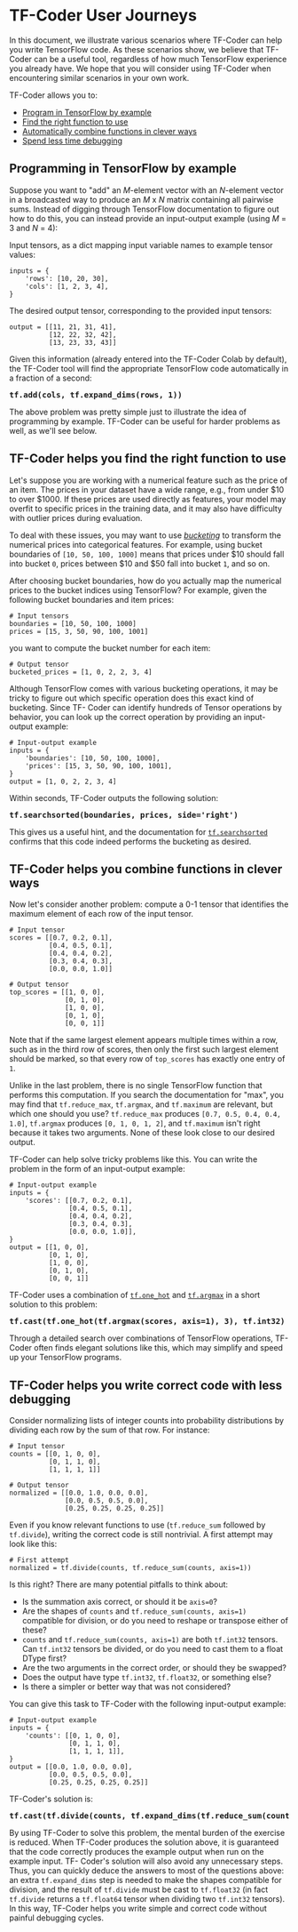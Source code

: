 # TF-Coder User Journeys

In this document, we illustrate various scenarios where TF-Coder can help you
write TensorFlow code. As these scenarios show, we believe that TF-Coder can be
a useful tool, regardless of how much TensorFlow experience you already have. We
hope that you will consider using TF-Coder when encountering similar scenarios
in your own work.

TF-Coder allows you to:
* [Program in TensorFlow by example](#programming-in-tensorflow-by-example)
* [Find the right function to use](#tf-coder-helps-you-find-the-right-function-to-use)
* [Automatically combine functions in clever ways](#tf-coder-helps-you-combine-functions-in-clever-ways)
* [Spend less time debugging](#tf-coder-helps-you-write-correct-code-with-less-debugging)

## Programming in TensorFlow by example

Suppose you want to "add" an _M_-element vector with an _N_-element vector in a
broadcasted way to produce an _M_ x _N_ matrix containing all pairwise sums.
Instead of digging through TensorFlow documentation to figure out how to do
this, you can instead provide an input-output example (using _M_ = 3 and
_N_ = 4):

Input tensors, as a dict mapping input variable names to example tensor values:
```
inputs = {
    'rows': [10, 20, 30],
    'cols': [1, 2, 3, 4],
}
```

The desired output tensor, corresponding to the provided input tensors:
```
output = [[11, 21, 31, 41],
          [12, 22, 32, 42],
          [13, 23, 33, 43]]
```

Given this information (already entered into the TF-Coder Colab by default), the
TF-Coder tool will find the appropriate TensorFlow code automatically in a
fraction of a second:

<pre><b>tf.add(cols, tf.expand_dims(rows, 1))</b></pre>

The above problem was pretty simple just to illustrate the idea of programming
by example. TF-Coder can be useful for harder problems as well, as we'll see
below.

## TF-Coder helps you find the right function to use

Let's suppose you are working with a numerical feature such as the price of an
item. The prices in your dataset have a wide range, e.g., from under $10 to over
$1000. If these prices are used directly as features, your model may overfit to
specific prices in the training data, and it may also have difficulty with
outlier prices during evaluation.

To deal with these issues, you may want to use
[_bucketing_](https://developers.google.com/machine-learning/data-prep/transform/bucketing)
to transform the numerical prices into categorical features. For example, using
bucket boundaries of `[10, 50, 100, 1000]` means that prices under $10 should
fall into bucket `0`, prices between $10 and $50 fall into bucket `1`, and so
on.

After choosing bucket boundaries, how do you actually map the numerical prices
to the bucket indices using TensorFlow? For example, given the following bucket
boundaries and item prices:

```
# Input tensors
boundaries = [10, 50, 100, 1000]
prices = [15, 3, 50, 90, 100, 1001]
```

you want to compute the bucket number for each item:

```
# Output tensor
bucketed_prices = [1, 0, 2, 2, 3, 4]
```

Although TensorFlow comes with various bucketing operations, it may be tricky to
figure out which specific operation does this exact kind of bucketing. Since TF-
Coder can identify hundreds of Tensor operations by behavior, you can look up
the correct operation by providing an input-output example:

```
# Input-output example
inputs = {
    'boundaries': [10, 50, 100, 1000],
    'prices': [15, 3, 50, 90, 100, 1001],
}
output = [1, 0, 2, 2, 3, 4]
```

Within seconds, TF-Coder outputs the following solution:

<pre><b>tf.searchsorted(boundaries, prices, side='right')</b></pre>

This gives us a useful hint, and the documentation for
[`tf.searchsorted`](https://www.tensorflow.org/api_docs/python/tf/searchsorted)
confirms that this code indeed performs the bucketing as desired.

## TF-Coder helps you combine functions in clever ways

Now let's consider another problem: compute a 0-1 tensor that identifies the
maximum element of each row of the input tensor.

```
# Input tensor
scores = [[0.7, 0.2, 0.1],
          [0.4, 0.5, 0.1],
          [0.4, 0.4, 0.2],
          [0.3, 0.4, 0.3],
          [0.0, 0.0, 1.0]]

# Output tensor
top_scores = [[1, 0, 0],
              [0, 1, 0],
              [1, 0, 0],
              [0, 1, 0],
              [0, 0, 1]]
```

Note that if the same largest element appears multiple times within a row, such
as in the third row of scores, then only the first such largest element should
be marked, so that every row of `top_scores` has exactly one entry of `1`.

Unlike in the last problem, there is no single TensorFlow function that performs
this computation. If you search the documentation for "max", you may find that
`tf.reduce_max`, `tf.argmax`, and `tf.maximum` are relevant, but which one
should you use? `tf.reduce_max` produces `[0.7, 0.5, 0.4, 0.4, 1.0]`,
`tf.argmax` produces `[0, 1, 0, 1, 2]`, and `tf.maximum` isn't right because it
takes two arguments. None of these look close to our desired output.

TF-Coder can help solve tricky problems like this. You can write the problem in
the form of an input-output example:

```
# Input-output example
inputs = {
    'scores': [[0.7, 0.2, 0.1],
               [0.4, 0.5, 0.1],
               [0.4, 0.4, 0.2],
               [0.3, 0.4, 0.3],
               [0.0, 0.0, 1.0]],
}
output = [[1, 0, 0],
          [0, 1, 0],
          [1, 0, 0],
          [0, 1, 0],
          [0, 0, 1]]
```

TF-Coder uses a combination of
[`tf.one_hot`](https://www.tensorflow.org/api_docs/python/tf/one_hot) and
[`tf.argmax`](https://www.tensorflow.org/api_docs/python/tf/math/argmax) in a
short solution to this problem:

<pre><b>tf.cast(tf.one_hot(tf.argmax(scores, axis=1), 3), tf.int32)</b></pre>

Through a detailed search over combinations of TensorFlow operations, TF-Coder
often finds elegant solutions like this, which may simplify and speed up your
TensorFlow programs.

## TF-Coder helps you write correct code with less debugging

Consider normalizing lists of integer counts into probability distributions by
dividing each row by the sum of that row. For instance:

```
# Input tensor
counts = [[0, 1, 0, 0],
          [0, 1, 1, 0],
          [1, 1, 1, 1]]

# Output tensor
normalized = [[0.0, 1.0, 0.0, 0.0],
              [0.0, 0.5, 0.5, 0.0],
              [0.25, 0.25, 0.25, 0.25]]
```

Even if you know relevant functions to use (`tf.reduce_sum` followed by
`tf.divide`), writing the correct code is still nontrivial. A first attempt may
look like this:

```
# First attempt
normalized = tf.divide(counts, tf.reduce_sum(counts, axis=1))
```

Is this right? There are many potential pitfalls to think about:
* Is the summation axis correct, or should it be `axis=0`?
* Are the shapes of `counts` and `tf.reduce_sum(counts, axis=1)` compatible for
  division, or do you need to reshape or transpose either of these?
* `counts` and `tf.reduce_sum(counts, axis=1)` are both `tf.int32` tensors. Can
  `tf.int32` tensors be divided, or do you need to cast them to a float DType
  first?
* Are the two arguments in the correct order, or should they be swapped?
* Does the output have type `tf.int32`, `tf.float32`, or something else?
* Is there a simpler or better way that was not considered?

You can give this task to TF-Coder with the following input-output example:

```
# Input-output example
inputs = {
    'counts': [[0, 1, 0, 0],
               [0, 1, 1, 0],
               [1, 1, 1, 1]],
}
output = [[0.0, 1.0, 0.0, 0.0],
          [0.0, 0.5, 0.5, 0.0],
          [0.25, 0.25, 0.25, 0.25]]
```

TF-Coder's solution is:

<pre><b>tf.cast(tf.divide(counts, tf.expand_dims(tf.reduce_sum(counts, axis=1), axis=1)), tf.float32)</b></pre>

By using TF-Coder to solve this problem, the mental burden of the exercise is
reduced. When TF-Coder produces the solution above, it is guaranteed that the
code correctly produces the example output when run on the example input. TF-
Coder's solution will also avoid any unnecessary steps. Thus, you can quickly
deduce the answers to most of the questions above: an extra `tf.expand_dims`
step is needed to make the shapes compatible for division, and the result of
`tf.divide` must be cast to `tf.float32` (in fact `tf.divide` returns a
`tf.float64` tensor when dividing two `tf.int32` tensors). In this way, TF-Coder
helps you write simple and correct code without painful debugging cycles.
